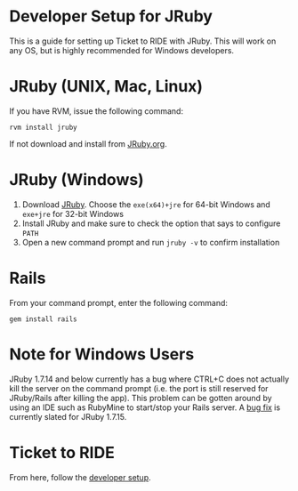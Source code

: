 # Developer Setup for JRuby

This is a guide for setting up Ticket to RIDE with JRuby. This will work on any OS, 
but is highly recommended for Windows developers.

# JRuby (UNIX, Mac, Linux)

If you have RVM, issue the following command:

`rvm install jruby`

If not download and install from [JRuby.org](http://jruby.org).

# JRuby (Windows)

1. Download [JRuby](http://jruby.org). Choose the `exe(x64)+jre` for 64-bit Windows and `exe+jre` for 32-bit Windows
1. Install JRuby and make sure to check the option that says to configure `PATH`
1. Open a new command prompt and run `jruby -v` to confirm installation

# Rails

From your command prompt, enter the following command:

`gem install rails`

# Note for Windows Users

JRuby 1.7.14 and below currently has a bug where CTRL+C does not actually kill the server on the command prompt (i.e. the port
is still reserved for JRuby/Rails after killing the app). This problem can be gotten around by using an IDE such
as RubyMine to start/stop your Rails server. A [bug fix](https://github.com/jruby/jruby/issues/1115) is 
currently slated for JRuby 1.7.15.

# Ticket to RIDE

From here, follow the [developer setup](developer_setup.md).